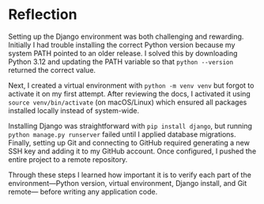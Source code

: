 # Reflection

Setting up the Django environment was both challenging and rewarding.  
Initially I had trouble installing the correct Python version because my system
PATH pointed to an older release. I solved this by downloading Python 3.12
and updating the PATH variable so that `python --version` returned the correct value.

Next, I created a virtual environment with `python -m venv venv`
but forgot to activate it on my first attempt. After reviewing the docs,
I activated it using `source venv/bin/activate` (on macOS/Linux) which ensured all
packages installed locally instead of system-wide.

Installing Django was straightforward with `pip install django`, but running
`python manage.py runserver` failed until I applied database migrations.
Finally, setting up Git and connecting to GitHub required generating a new SSH key
and adding it to my GitHub account. Once configured, I pushed the entire project
to a remote repository.

Through these steps I learned how important it is to verify each part of the
environment—Python version, virtual environment, Django install, and Git remote—
before writing any application code.
